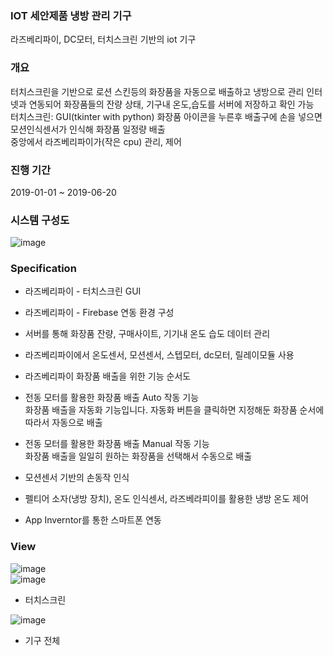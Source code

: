 ### IOT 세안제품 냉방 관리 기구

라즈베리파이, DC모터, 터치스크린 기반의 iot 기구

### 개요

터치스크린을 기반으로 로션 스킨등의 화장품을 자동으로 배출하고 냉방으로 관리 
인터넷과 연동되어 화장품들의 잔량 상태, 기구내 온도,습도를 서버에 저장하고 확인 가능  
터치스크린: GUI(tkinter with python)
화장품 아이콘을 누른후 배출구에 손을 넣으면 모션인식센서가 인식해 화장품 일정량 배출  
중앙에서 라즈베리파이가(작은 cpu) 관리, 제어  

### 진행 기간
2019-01-01 ~ 2019-06-20

### 시스템 구성도    
![image](https://user-images.githubusercontent.com/44837403/181682203-4755cea7-d3ca-41c8-9207-6120e32bfb4f.png)

### Specification  

- 라즈베리파이 - 터치스크린 GUI

- 라즈베리파이 - Firebase 연동 환경 구성

- 서버를 통해 화장품 잔량, 구매사이트, 기기내 온도 습도 데이터 관리

- 라즈베리파이에서 온도센서, 모션센서, 스텝모터, dc모터, 릴레이모듈 사용

- 라즈베리파이 화장품 배출을 위한 기능 순서도

- 전동 모터를 활용한 화장품 배출 Auto 작동 기능  
 화장품 배출을 자동화 기능입니다. 자동화 버튼을 클릭하면 지정해둔 화장품 순서에 따라서 자동으로 배출

- 전동 모터를 활용한 화장품 배출 Manual 작동 기능  
화장품 배출을 일일히 원하는 화장품을 선택해서 수동으로 배출
 
- 모션센서 기반의 손동작 인식

- 펠티어 소자(냉방 장치), 온도 인식센서, 라즈베라피이를 활용한 냉방 온도 제어

- App Inverntor를 통한 스마트폰 연동

### View

![image](https://user-images.githubusercontent.com/44837403/181682268-889ba94b-9022-44ba-bf44-3c70d97f160e.png)  
![image](https://user-images.githubusercontent.com/44837403/181682353-b304aa82-f8bd-4531-8d7a-e8a4a683c7db.png)  
- 터치스크린

![image](https://user-images.githubusercontent.com/44837403/181682420-61e5ec17-2447-41f8-abf7-2635beec2656.png)  
- 기구 전체
